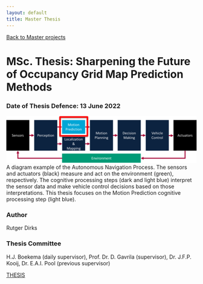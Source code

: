 ```yaml
---
layout: default
title: Master Thesis
---
```


[Back to Master projects](./master.md)
# MSc. Thesis: Sharpening the Future of Occupancy Grid Map Prediction Methods
### Date of Thesis Defence: 13 June 2022
<img src="/assets/img/pipeline_av.png" alt="pipeline_av" width="600"/>\
A diagram example of the Autonomous Navigation Process. The sensors and actuators
(black) measure and act on the environment (green), respectively. The cognitive processing steps
(dark and light blue) interpret the sensor data and make vehicle control decisions based on those
interpretations. This thesis focuses on the Motion Prediction cognitive processing step (light blue).

### Author
Rutger Dirks
### Thesis Committee
H.J. Boekema (daily supervisor), Prof. Dr. D. Gavrila (supervisor), Dr. J.F.P. Kooij, Dr. E.A.I. Pool (previous supervisor)

[THESIS](https://repository.tudelft.nl/islandora/object/uuid%3Aefb50fdd-c246-4e55-8193-5cf78072ec29)
